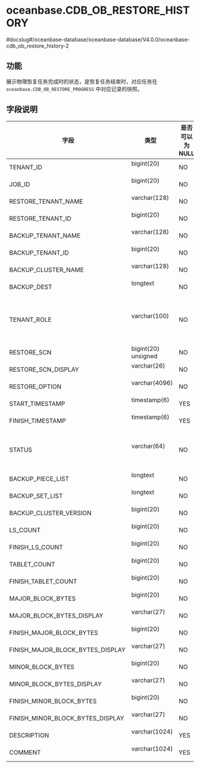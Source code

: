 oceanbase.CDB_OB_RESTORE_HISTORY 
=====================================================
#docslug#/oceanbase-database/oceanbase-database/V4.0.0/oceanbase-cdb_ob_restore_history-2


功能 
-----------

展示物理恢复任务完成时的状态，是恢复任务结束时，对应任务在 `oceanbase.CDB_OB_RESTORE_PROGRESS` 中对应记录的快照。

字段说明 
-------------

|  字段 | 类型  |是否可以为 NULL|  描述 |
|----------------------------------|---------------------|---------------------|--------------|
| TENANT_ID                        | bigint(20)          |NO                        | 执行恢复任务的租户 ID  |
| JOB_ID                           | bigint(20)          |NO                        | 恢复所属 job_id, 对应一次恢复任务 |
| RESTORE_TENANT_NAME              | varchar(128)        |NO                        | 恢复租户名  |
| RESTORE_TENANT_ID                | bigint(20)          |NO                        | 恢复租户 ID  |
| BACKUP_TENANT_NAME               | varchar(128)        |NO                        | 备份源租户名    |
| BACKUP_TENANT_ID                 | bigint(20)          |NO                        | 备份源租户 ID  |
| BACKUP_CLUSTER_NAME              | varchar(128)        |NO                        | 备份源集群名   |
| BACKUP_DEST                      | longtext            |NO                        | 备份集路径，指用户输入的数据备份路径与日志归档路径   |
| TENANT_ROLE                      | varchar(100)        |NO                        | 租户角色: <ul><li> `PRIMARY_TENANT` : 表示主库租户 </li> <li> `STANDBY_TENANT` : 表示备库租户 </li> </ul>  |
| RESTORE_SCN                      | bigint(20) unsigned |NO                        | 用户指定的恢复位点  |
| RESTORE_SCN_DISPLAY              | varchar(26)         |NO                        | 用户指定的恢复位点的时间戳表示  |
| RESTORE_OPTION                   | varchar(4096)       |NO                        | 恢复选项，发起恢复时，用户指定的 `restore_option`  |
| START_TIMESTAMP                  | timestamp(6)        |YES                        | 恢复任务开始时间戳  |
| FINISH_TIMESTAMP                 | timestamp(6)        |YES                        | 恢复任务结束时间戳  |
| STATUS                           | varchar(64)         |NO                        | 恢复结果: <ul> <li> `SUCCESS` : 表示恢复成功 </li> <li> `FAILED` : 表示恢复失败 </li></ul> |
| BACKUP_PIECE_LIST                | longtext            |NO                        | 恢复依赖的日志归档分片路径列表, 分片间以 `,` 分隔, 例如: `file:///data/nfs1/chongrong/backup//ob_backup_oracle_tenant/archive/2_1_2,file:///data/nfs1/chongrong/backup//ob_backup_oracle_tenant/archive/2_1_3` |
| BACKUP_SET_LIST                  | longtext            |NO                        | 恢复依赖的数据备份集路径列表, 备份集间以 `,` 分隔，例如: `file:///data/nfs1/chongrong/backup//ob_backup_oracle_tenant/data/backup_set_1_full,file:///data/nfs1/chongrong/backup//ob_backup_oracle_tenant/data/backup_set_2_inc` |
| BACKUP_CLUSTER_VERSION           | bigint(20)          |NO                        | 备份源集群版本号 |
| LS_COUNT                         | bigint(20)          |NO                        | 恢复日志流总量   |
| FINISH_LS_COUNT                  | bigint(20)          |NO                        | 完成恢复日志流数量  |
| TABLET_COUNT                     | bigint(20)          |NO                        | 恢复分片总量  |
| FINISH_TABLET_COUNT              | bigint(20)          |NO                        | 完成恢复分片数量  |
| MAJOR_BLOCK_BYTES                | bigint(20)          |NO                        | 恢复宏块总字节数  |
| MAJOR_BLOCK_BYTES_DISPLAY        | varchar(27)         |NO                        | 恢复宏块总量，以存储容量单位显示  |
| FINISH_MAJOR_BLOCK_BYTES         | bigint(20)          |NO                        | 完成恢复宏块字节数  |
| FINISH_MAJOR_BLOCK_BYTES_DISPLAY | varchar(27)         |NO                        | 完成恢复宏块量，以存储容量单位显示  |
| MINOR_BLOCK_BYTES                | bigint(20)          |NO                        | 恢复微块总字节数  |
| MINOR_BLOCK_BYTES_DISPLAY        | varchar(27)         |NO                        | 恢复微块总量，以存储容量单位显示  |
| FINISH_MINOR_BLOCK_BYTES         | bigint(20)          |NO                        | 完成恢复微块字节数  |
| FINISH_MINOR_BLOCK_BYTES_DISPLAY | varchar(27)         |NO                        | 完成恢复微块量, 以存储容量单位显示  |
| DESCRIPTION                      | varchar(1024)       |YES                        | 恢复命令里指定的 `DESCRIPTION` 信息  |
| COMMENT                          | varchar(1024)       |YES                        | 恢复失败时记录失败信息  |
